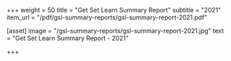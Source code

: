 +++
weight = 50
title = "Get Set Learn Summary Report"
subtitle = "2021"
item_url = "/pdf/gsl-summary-reports/gsl-summary-report-2021.pdf"


[asset]
  image = "/gsl-summary-reports/gsl-summary-report-2021.jpg"
  text = "Get Set Learn Summary Report - 2021"


+++

